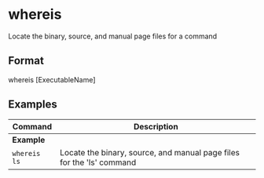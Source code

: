 # whereis

Locate the binary, source, and manual page files for a command

## Format

whereis [ExecutableName]

## Examples

| **Command**   | **Description**   |
| --------------|-------------------|
| **Example** |
| `whereis ls` | Locate the binary, source, and manual page files for the 'ls' command |
        